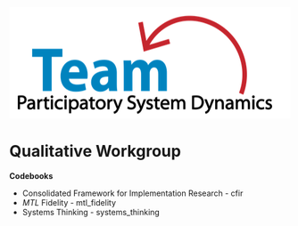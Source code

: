 <img src = "https://github.com/lzim/teampsd/blob/teampsd_style/teampsd_logo/team_psd_logo_sm.png"
     height = "200" width = "600">  

# Qualitative Workgroup

**Codebooks**

  + Consolidated Framework for Implementation Research  - cfir
  + *MTL* Fidelity - mtl_fidelity
  + Systems Thinking - systems_thinking
